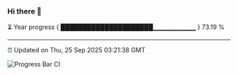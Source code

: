 ### Hi there 👋

⏳ Year progress { █████████████████████▁▁▁▁▁▁▁▁▁ } 73.19 %

---

⏰ Updated on Thu, 25 Sep 2025 03:21:38 GMT

![Progress Bar CI](https://github.com/IshwaranRudhara/GIT-ACTION/workflows/Progress%20Bar%20CI/badge.svg)
